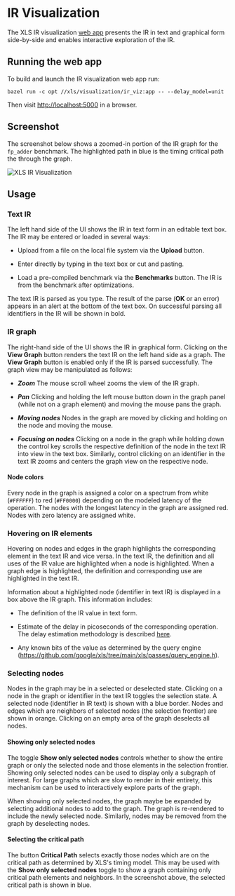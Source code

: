 # IR Visualization

The XLS IR visualization
[web app](https://github.com/google/xls/tree/main/xls/visualization/ir_viz/app.py)
presents the IR in text and graphical form side-by-side and enables interactive
exploration of the IR.

## Running the web app

To build and launch the IR visualization web app run:

```shell
bazel run -c opt //xls/visualization/ir_viz:app -- --delay_model=unit
```

Then visit [http://localhost:5000](http://localhost:5000) in a browser.

## Screenshot

The screenshot below shows a zoomed-in portion of the IR graph for the
`fp_adder` benchmark. The highlighted path in blue is the timing critical path
the through the graph.

![XLS IR Visualization](fp_adder_viz.png)

## Usage

### Text IR

The left hand side of the UI shows the IR in text form in an editable text box.
The IR may be entered or loaded in several ways:

*   Upload from a file on the local file system via the **Upload** button.

*   Enter directly by typing in the text box or cut and pasting.

*   Load a pre-compiled benchmark via the **Benchmarks** button. The IR is from
    the benchmark after optimizations.

The text IR is parsed as you type. The result of the parse (**OK** or an error)
appears in an alert at the bottom of the text box. On successful parsing all
identifiers in the IR will be shown in bold.

### IR graph

The right-hand side of the UI shows the IR in graphical form. Clicking on the
**View Graph** button renders the text IR on the left hand side as a graph. The
**View Graph** button is enabled only if the IR is parsed successfully. The
graph view may be manipulated as follows:

*   ***Zoom*** The mouse scroll wheel zooms the view of the IR graph.

*   ***Pan*** Clicking and holding the left mouse button down in the graph panel
    (while not on a graph element) and moving the mouse pans the graph.

*   ***Moving nodes*** Nodes in the graph are moved by clicking and holding on
    the node and moving the mouse.

*   ***Focusing on nodes*** Clicking on a node in the graph while holding down
    the control key scrolls the respective definition of the node in the text IR
    into view in the text box. Similarly, control clicking on an identifier in
    the text IR zooms and centers the graph view on the respective node.

#### Node colors

Every node in the graph is assigned a color on a spectrum from white (`#FFFFFF`)
to red (`#FF0000`) depending on the modeled latency of the operation. The nodes
with the longest latency in the graph are assigned red. Nodes with zero latency
are assigned white.

### Hovering on IR elements

Hovering on nodes and edges in the graph highlights the corresponding element in
the text IR and vice versa. In the text IR, the definition and all uses of the
IR value are highlighted when a node is highlighted. When a graph edge is
highlighted, the definition and corresponding use are highlighted in the text
IR.

Information about a highlighted node (identifier in text IR) is displayed in a
box above the IR graph. This information includes:

*   The definition of the IR value in text form.

*   Estimate of the delay in picoseconds of the corresponding operation. The
    delay estimation methodology is described [here](delay_estimation.md).

*   Any known bits of the value as determined by the query engine
    (https://github.com/google/xls/tree/main/xls/passes/query_engine.h).

### Selecting nodes

Nodes in the graph may be in a selected or deselected state. Clicking on a node
in the graph or identifier in the text IR toggles the selection state. A
selected node (identifier in IR text) is shown with a blue border. Nodes and
edges which are neighbors of selected nodes (the selection frontier) are shown
in orange. Clicking on an empty area of the graph deselects all nodes.

#### Showing only selected nodes

The toggle **Show only selected nodes** controls whether to show the entire
graph or only the selected node and those elements in the selection frontier.
Showing only selected nodes can be used to display only a subgraph of interest.
For large graphs which are slow to render in their entirety, this mechanism can
be used to interactively explore parts of the graph.

When showing only selected nodes, the graph maybe be expanded by selecting
additional nodes to add to the graph. The graph is re-rendered to include the
newly selected node. Similarly, nodes may be removed from the graph by
deselecting nodes.

#### Selecting the critical path

The button **Critical Path** selects exactly those nodes which are on the
critical path as determined by XLS's timing model. This may be used with the
**Show only selected nodes** toggle to show a graph containing only critical
path elements and neighbors. In the screenshot above, the selected critical path
is shown in blue.
